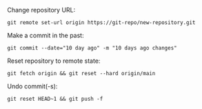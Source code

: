 Change repository URL:
```
git remote set-url origin https://git-repo/new-repository.git
```

Make a commit in the past:
```
git commit --date="10 day ago" -m "10 days ago changes" 
```

Reset repository to remote state:
```
git fetch origin && git reset --hard origin/main
```

Undo commit(-s):
```
git reset HEAD~1 && git push -f
```